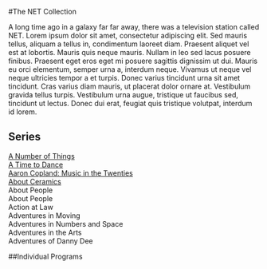 #The NET Collection


A long time ago in a galaxy far far away, there was a television station called NET. Lorem ipsum dolor sit amet, consectetur adipiscing elit. Sed mauris tellus, aliquam a tellus in, condimentum laoreet diam. Praesent aliquet vel est at lobortis. Mauris quis neque mauris. Nullam in leo sed lacus posuere finibus. Praesent eget eros eget mi posuere sagittis dignissim ut dui. Mauris eu orci elementum, semper urna a, interdum neque. Vivamus ut neque vel neque ultricies tempor a et turpis. Donec varius tincidunt urna sit amet tincidunt. Cras varius diam mauris, ut placerat dolor ornare at. Vestibulum gravida tellus turpis. Vestibulum urna augue, tristique ut faucibus sed, tincidunt ut lectus. Donec dui erat, feugiat quis tristique volutpat, interdum id lorem.


## Series 
[A Number of Things](net-collection/a-number-of-things.md)</br>
[A Time to Dance](net-collection/a-time-to-dance.md)</br>
[Aaron Copland: Music in the Twenties](net-collection/aaron-copland-music-in-the-twenties.md)</br>
[About Ceramics](net-collection/about-ceramics.md)</br>
About People</br>
About People</br>
Action at Law</br>
Adventures in Moving</br>
Adventures in Numbers and Space</br>
Adventures in the Arts</br>
Adventures of Danny Dee</br>


##Individual Programs
